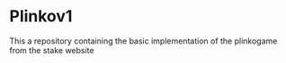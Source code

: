 # Plinkov1
This a repository containing the basic implementation of the plinkogame from the stake website

